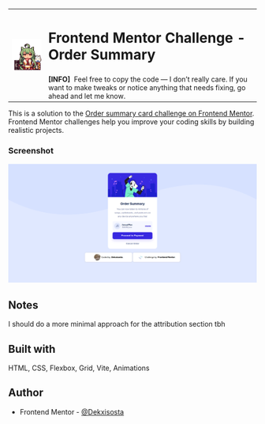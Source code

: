 <table>
  <tr>
    <td rowspan="2"><img src="azur-lane-akashi.gif" width="180"></img></td>
    <td colspan="5"><h1> Frontend Mentor Challenge - Order Summary </h1></td>
  </tr>
  <tr>
    <td colspan="5">
      <b>[INFO]</b>
      &nbspFeel free to copy the code — I don’t really care. If you want to make tweaks or notice anything that needs fixing, go ahead and let me know.
    </td>
  </tr>
</table>

This is a solution to the [Order summary card challenge on Frontend Mentor](https://www.frontendmentor.io/challenges/order-summary-component-QlPmajDUj). Frontend Mentor challenges help you improve your coding skills by building realistic projects. 

### Screenshot
![](./finalOutput.png)

## Notes
I should do a more minimal approach for the attribution section tbh

## Built with
HTML, CSS, Flexbox, Grid, Vite, Animations

## Author
- Frontend Mentor - [@Dekxisosta](https://www.frontendmentor.io/profile/Dekxisosta)
